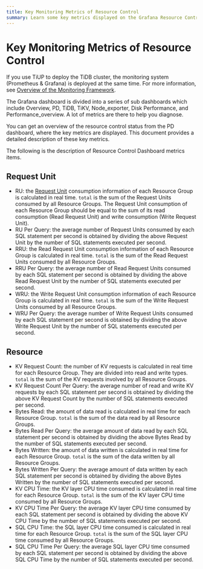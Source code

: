 ```yaml
---
title: Key Monitoring Metrics of Resource Control
summary: Learn some key metrics displayed on the Grafana Resource Control dashboard.
---
```


# Key Monitoring Metrics of Resource Control

If you use TiUP to deploy the TiDB cluster, the monitoring system (Prometheus & Grafana) is deployed at the same time. For more information, see [Overview of the Monitoring Framework](/tidb-monitoring-framework.md).

The Grafana dashboard is divided into a series of sub dashboards which include Overview, PD, TiDB, TiKV, Node\_exporter, Disk Performance, and Performance\_overview. A lot of metrics are there to help you diagnose.

You can get an overview of the resource control status from the PD dashboard, where the key metrics are displayed. This document provides a detailed description of these key metrics.

The following is the description of Resource Control Dashboard metrics items.

## Request Unit

- RU: the [Request Unit](/tidb-resource-control.md#what-is-request-unit-ru) consumption information of each Resource Group is calculated in real time. `total` is the sum of the Request Units consumed by all Resource Groups. The Request Unit consumption of each Resource Group should be equal to the sum of its read consumption (Read Request Unit) and write consumption (Write Request Unit).
- RU Per Query: the average number of Request Units consumed by each SQL statement per second is obtained by dividing the above Request Unit by the number of SQL statements executed per second.
- RRU: the Read Request Unit consumption information of each Resource Group is calculated in real time. `total` is the sum of the Read Request Units consumed by all Resource Groups.
- RRU Per Query: the average number of Read Request Units consumed by each SQL statement per second is obtained by dividing the above Read Request Unit by the number of SQL statements executed per second.
- WRU: the Write Request Unit consumption information of each Resource Group is calculated in real time. `total` is the sum of the Write Request Units consumed by all Resource Groups.
- WRU Per Query: the average number of Write Request Units consumed by each SQL statement per second is obtained by dividing the above Write Request Unit by the number of SQL statements executed per second.

## Resource

- KV Request Count: the number of KV requests is calculated in real time for each Resource Group. They are divided into read and write types. `total` is the sum of the KV requests involved by all Resource Groups.
- KV Request Count Per Query: the average number of read and write KV requests by each SQL statement per second is obtained by dividing the above KV Request Count by the number of SQL statements executed per second.
- Bytes Read: the amount of data read is calculated in real time for each Resource Group. `total` is the sum of the data read by all Resource Groups.
- Bytes Read Per Query: the average amount of data read by each SQL statement per second is obtained by dividing the above Bytes Read by the number of SQL statements executed per second.
- Bytes Written: the amount of data written is calculated in real time for each Resource Group. `total` is the sum of the data written by all Resource Groups.
- Bytes Written Per Query: the average amount of data written by each SQL statement per second is obtained by dividing the above Bytes Written by the number of SQL statements executed per second.
- KV CPU Time: the KV layer CPU time consumed is calculated in real time for each Resource Group. `total` is the sum of the KV layer CPU time consumed by all Resource Groups.
- KV CPU Time Per Query: the average KV layer CPU time consumed by each SQL statement per second is obtained by dividing the above KV CPU Time by the number of SQL statements executed per second.
- SQL CPU Time: the SQL layer CPU time consumed is calculated in real time for each Resource Group. `total` is the sum of the SQL layer CPU time consumed by all Resource Groups.
- SQL CPU Time Per Query: the average SQL layer CPU time consumed by each SQL statement per second is obtained by dividing the above SQL CPU Time by the number of SQL statements executed per second.
